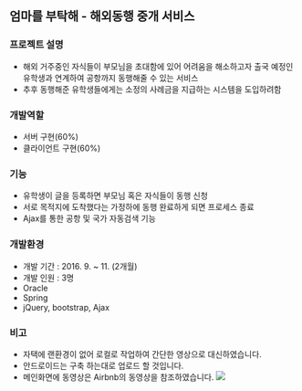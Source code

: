 ## 엄마를 부탁해 - 해외동행 중개 서비스

### 프로젝트 설명
 - 해외 거주중인 자식들이 부모님을 초대함에 있어 어려움을 해소하고자 출국 예정인 유학생과 연계하여 공항까지 동행해줄 수 있는 서비스
 - 추후 동행해준 유학생들에게는 소정의 사례금을 지급하는 시스템을 도입하려함
### 개발역할
 - 서버 구현(60%)
 - 클라이언트 구현(60%)
 
### 기능
 - 유학생이 글을 등록하면 부모님 혹은 자식들이 동행 신청
 - 서로 목적지에 도착했다는 가정하에 동행 완료하게 되면 프로세스 종료
 - Ajax를 통한 공항 및 국가 자동검색 기능
 
### 개발환경
 - 개발 기간 : 2016. 9. ~ 11. (2개월)
 - 개발 인원 : 3명
 - Oracle
 - Spring
 - jQuery, bootstrap, Ajax

### 비고
 - 자택에 랜환경이 없어 로컬로 작업하여 간단한 영상으로 대신하였습니다.
 - 안드로이드는 구축 하는대로 업로드 할 것입니다.
 - 메인화면에 동영상은 Airbnb의 동영상을 참조하였습니다.
[![](http://img.youtube.com/vi/Ue6MYOQnFy4/0.jpg)](http://www.youtube.com/watch?v=Ue6MYOQnFy4)

